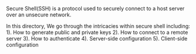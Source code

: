 Secure Shell(SSH) is a protocol used to securely connect to a host server over an unsecure network.

In this directory, We go through the intricacies within secure shell including:
1). How to generate public and private keys
2). How to connect to a remote server
3). How to authenticate
4). Server-side configuration
5). Client-side configuration


